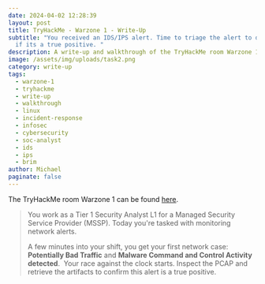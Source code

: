 ```yaml
---
date: 2024-04-02 12:28:39
layout: post
title: TryHackMe - Warzone 1 - Write-Up
subtitle: "You received an IDS/IPS alert. Time to triage the alert to determine
  if its a true positive. "
description: A write-up and walkthrough of the TryHackMe room Warzone 1
image: /assets/img/uploads/task2.png
category: write-up
tags:
  - warzone-1
  - tryhackme
  - write-up
  - walkthrough
  - linux
  - incident-response
  - infosec
  - cybersecurity
  - soc-analyst
  - ids
  - ips
  - brim
author: Michael
paginate: false
---
```

The TryHackMe room Warzone 1 can be found [here](https://tryhackme.com/r/room/warzoneone).

> You work as a Tier 1 Security Analyst L1 for a Managed Security Service Provider (MSSP). Today you're tasked with monitoring network alerts.
>
> A few minutes into your shift, you get your first network case: **Potentially Bad Traffic** and **Malware Command and Control Activity detected**.  Your race against the clock starts. Inspect the PCAP and retrieve the artifacts to confirm this alert is a true positive.